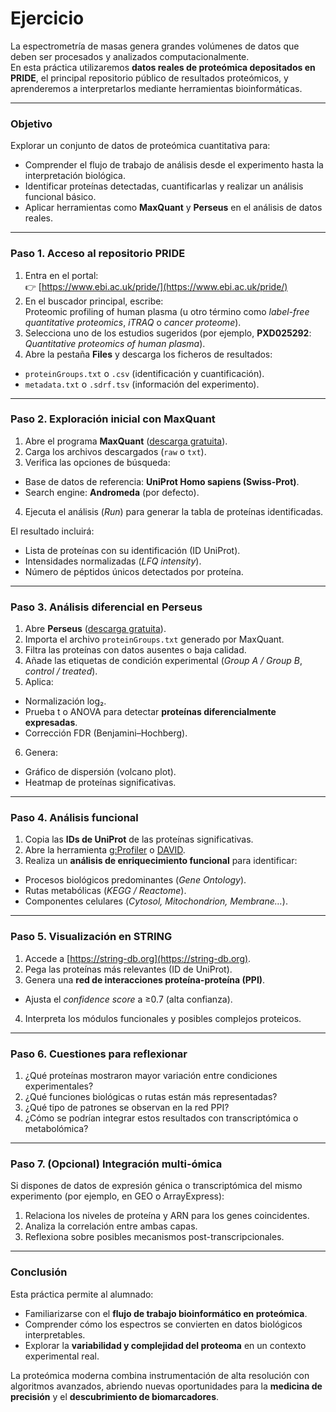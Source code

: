 # Ejercicio

La espectrometría de masas genera grandes volúmenes de datos que deben ser procesados y analizados computacionalmente.  
En esta práctica utilizaremos **datos reales de proteómica depositados en PRIDE**, el principal repositorio público de resultados proteómicos, y aprenderemos a interpretarlos mediante herramientas bioinformáticas.

---

### Objetivo

Explorar un conjunto de datos de proteómica cuantitativa para:

- Comprender el flujo de trabajo de análisis desde el experimento hasta la interpretación biológica.    
- Identificar proteínas detectadas, cuantificarlas y realizar un análisis funcional básico.    
- Aplicar herramientas como **MaxQuant** y **Perseus** en el análisis de datos reales.  

---

### Paso 1. Acceso al repositorio PRIDE

1. Entra en el portal:  
   👉 [https://www.ebi.ac.uk/pride/](https://www.ebi.ac.uk/pride/)
2. En el buscador principal, escribe:  
Proteomic profiling of human plasma
(u otro término como *label-free quantitative proteomics*, *iTRAQ* o *cancer proteome*).  
3. Selecciona uno de los estudios sugeridos (por ejemplo, **PXD025292**: *Quantitative proteomics of human plasma*).  
4. Abre la pestaña **Files** y descarga los ficheros de resultados:  
- `proteinGroups.txt` o `.csv` (identificación y cuantificación).  
- `metadata.txt` o `.sdrf.tsv` (información del experimento).  

---

### Paso 2. Exploración inicial con MaxQuant

1. Abre el programa **MaxQuant** ([descarga gratuita](https://www.maxquant.org)).  
2. Carga los archivos descargados (`raw` o `txt`).  
3. Verifica las opciones de búsqueda:
- Base de datos de referencia: **UniProt Homo sapiens (Swiss-Prot)**.  
- Search engine: **Andromeda** (por defecto).  
4. Ejecuta el análisis (*Run*) para generar la tabla de proteínas identificadas.  

El resultado incluirá:

- Lista de proteínas con su identificación (ID UniProt).    
- Intensidades normalizadas (*LFQ intensity*).    
- Número de péptidos únicos detectados por proteína.  

---

### Paso 3. Análisis diferencial en Perseus

1. Abre **Perseus** ([descarga gratuita](https://maxquant.net/perseus/)).  
2. Importa el archivo `proteinGroups.txt` generado por MaxQuant.  
3. Filtra las proteínas con datos ausentes o baja calidad.  
4. Añade las etiquetas de condición experimental (*Group A / Group B*, *control / treated*).  
5. Aplica:
- Normalización log₂.  
- Prueba t o ANOVA para detectar **proteínas diferencialmente expresadas**.  
- Corrección FDR (Benjamini–Hochberg).  
6. Genera:
- Gráfico de dispersión (volcano plot).  
- Heatmap de proteínas significativas.

---

### Paso 4. Análisis funcional

1. Copia las **IDs de UniProt** de las proteínas significativas.  
2. Abre la herramienta [g:Profiler](https://biit.cs.ut.ee/gprofiler/gost) o [DAVID](https://david.ncifcrf.gov/).  
3. Realiza un **análisis de enriquecimiento funcional** para identificar:
- Procesos biológicos predominantes (*Gene Ontology*).  
- Rutas metabólicas (*KEGG / Reactome*).  
- Componentes celulares (*Cytosol, Mitochondrion, Membrane…*).  

---

### Paso 5. Visualización en STRING

1. Accede a [https://string-db.org](https://string-db.org).  
2. Pega las proteínas más relevantes (ID de UniProt).  
3. Genera una **red de interacciones proteína-proteína (PPI)**.  
- Ajusta el *confidence score* a ≥0.7 (alta confianza).  
4. Interpreta los módulos funcionales y posibles complejos proteicos.  

---

### Paso 6. Cuestiones para reflexionar

1. ¿Qué proteínas mostraron mayor variación entre condiciones experimentales?  
2. ¿Qué funciones biológicas o rutas están más representadas?  
3. ¿Qué tipo de patrones se observan en la red PPI?  
4. ¿Cómo se podrían integrar estos resultados con transcriptómica o metabolómica?  

---

### Paso 7. (Opcional) Integración multi-ómica  

Si dispones de datos de expresión génica o transcriptómica del mismo experimento (por ejemplo, en GEO o ArrayExpress):

1. Relaciona los niveles de proteína y ARN para los genes coincidentes.  
2. Analiza la correlación entre ambas capas.  
3. Reflexiona sobre posibles mecanismos post-transcripcionales.

---

### Conclusión

Esta práctica permite al alumnado:

- Familiarizarse con el **flujo de trabajo bioinformático en proteómica**.    
- Comprender cómo los espectros se convierten en datos biológicos interpretables.    
- Explorar la **variabilidad y complejidad del proteoma** en un contexto experimental real.  

La proteómica moderna combina instrumentación de alta resolución con algoritmos avanzados, abriendo nuevas oportunidades para la **medicina de precisión** y el **descubrimiento de biomarcadores**.


